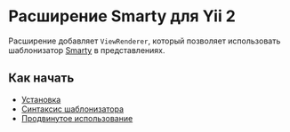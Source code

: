 Расширение Smarty для Yii 2
===========================

Расширение добавляет `ViewRenderer`, который позволяет использовать шаблонизатор [Smarty](http://www.smarty.net/) в представлениях.

Как начать
---------------

* [Установка](installation.md)
* [Синтаксис шаблонизатора](template-syntax.md)
* [Продвинутое использование](advanced-usage.md)
